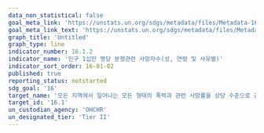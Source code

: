 ```yaml
---
data_non_statistical: false
goal_meta_link: 'https://unstats.un.org/sdgs/metadata/files/Metadata-16-01-02.pdf'
goal_meta_link_text: 'https://unstats.un.org/sdgs/metadata/files/Metadata-16-01-02.pdf'
graph_title: 'Untitled'
graph_type: line
indicator_number: 16.1.2
indicator_name: '인구 1십만 명당 분쟁관련 사망자수(성, 연령 및 사유별)'
indicator_sort_order: 16-01-02
published: true
reporting_status: notstarted
sdg_goal: '16'
target_name: '모든 지역에서 일어나는 모든 형태의 폭력과 관련 사망률을 상당 수준으로 감소'
target_id: '16.1'
un_custodian_agency: 'OHCHR'
un_designated_tier: 'Tier II'
---
```


